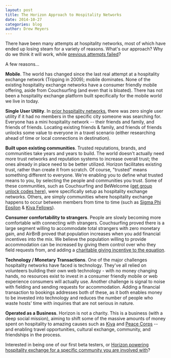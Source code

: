 ```yaml
---
layout: post
title: The Horizon Approach to Hospitality Networks
date: 2014-10-27
categories: blog
author: Drew Meyers
---
```

There have been many attempts at hospitality networks, most of which have ended up losing steam for a variety of reasons. What's our approach? Why do we think it will work, while [previous attempts failed](http://www.horizonapp.co/blog/hospitality-networks-failed/)?

A few reasons...

<strong>Mobile</strong>. The world has changed since the last real attempt at a hospitality exchange network (Tripping in 2009); mobile dominates. None of the existing hospitality exchange networks have a consumer friendly mobile offering, aside from Couchsurfing (and even that is bloated). There has not been a hospitality exchange platform built specifically for the mobile world we live in today.

<strong>Single User Utility</strong>. In [prior hospitality networks](http://www.horizonapp.co/blog/hospitality-networks-history/), there was zero single user utility if it had no members in the specific city someone was searching for. Everyone has a mini hospitality network -- their friends and family, and friends of friends. Locating existing friends & family, and friends of friends unlocks some value to everyone in a travel scenario (either researching ahead of time or local connections in destination).

<strong>Built upon existing communities</strong>. Trusted reputations, brands, and communities take years and years to build. The world doesn't actually need more trust networks and reputation systems to increase overall trust; the ones already in place need to be better utilized. Horizon facilitates existing trust, rather than create it from scratch. Of course, "trusted" means something different to everyone. We're enabling you to define what trusted means to you, by selecting the people and communities you trust. Some of these communities, such as Couchsurfing and BeWelcome ([get group unlock codes here](http://www.horizonapp.co/blog/unlock-codes-hospitality-exchanges/)), were specifically setup as hospitality exchange networks. Others, are simply communities where hospitality exchange happens to occur between members from time to time (such as [Sigma Phi Epsilon](http://www.horizonapp.co/sigma-phi-epsilon/) & [Kiva Fellows](http://www.horizonapp.co/kiva/)).

<strong>Consumer comfortability to strangers</strong>. People are slowly becoming more comfortable with connecting with strangers. Couchsurfing proved there is a large segment willing to accommodate total strangers with zero monetary gain, and AirBnB proved that population increases when you add financial incentives into the mix. We believe the population willing to provide accommodation can be increased by giving them control over who they field requests from, and adding a [charitable giving incentive to the equation](http://www.horizonapp.co/blog/travel-by-giving/).

<strong>Technology / Monetary Transactions</strong>. One of the major challenges hospitality networks have faced is technology. They've all relied on volunteers building their own web technology - with no money changing hands, no resources exist to invest in a consumer friendly mobile or web experience consumers will actually use. Another challenge is signal to noise with fielding and sending requests for accommodation. Adding a financial transaction to bookings addresses both of these, as it both enables money to be invested into technology and reduces the number of people who waste hosts' time with inquiries that are not serious in nature.

<strong>Operated as a Business</strong>. Horizon is not a charity. This is a business (with a deep social mission), aiming to shift some of the massive amounts of money spent on hospitality to amazing causes such as [Kiva](http://www.kiva.org) and [Peace Corps](http://www.peacecorps.gov/) -- and enabling travel opportunities, cultural exchange, community, and friendships in the process.

Interested in being one of our first beta testers, or [Horizon powering hospitality exchange for a specific community you are involved with](http://www.horizonapp.co/hospitality-network-setup/)?